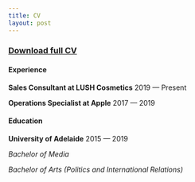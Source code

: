 ```yaml
---
title: CV
layout: post
---
```


### [Download full CV](/assets/documents/mariah-lattas-cv.pdf)

#### Experience
**Sales Consultant at LUSH Cosmetics**
2019 — Present

**Operations Specialist at Apple**
2017 — 2019

#### Education
**University of Adelaide**
2015 — 2019

*Bachelor of Media*

*Bachelor of Arts (Politics and International Relations)*